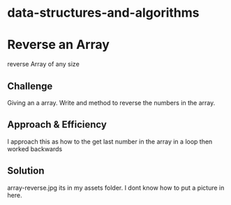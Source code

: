 # data-structures-and-algorithms

# Reverse an Array
reverse Array of any size

## Challenge
Giving an a array. Write and method to reverse the numbers in the array.

## Approach & Efficiency
I approach this as how to the get last number in the array in a loop then worked backwards

## Solution
array-reverse.jpg its in my assets folder. I dont know how to put a picture in here.
